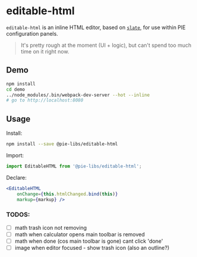 # editable-html

`editable-html` is an inline HTML editor, based on [`slate`](https://github.com/ianstormtaylor/slate), for use within PIE configuration panels.

> It's pretty rough at the moment (UI + logic), but can't spend too much time on it right now. 

## Demo 

```bash
npm install 
cd demo
../node_modules/.bin/webpack-dev-server --hot --inline
# go to http://localhost:8080
```

## Usage

Install:
```bash
npm install --save @pie-libs/editable-html
```


Import:
```js
import EditableHTML from '@pie-libs/editable-html';
```


Declare:
```jsx
<EditableHTML 
    onChange={this.htmlChanged.bind(this)} 
    markup={markup} />
```

### TODOS: 

* [ ] math trash icon not removing
* [ ] math when calculator opens main toolbar is removed
* [ ] math when done (cos main toolbar is gone) cant click 'done'
* [ ] image when editor focused - show trash icon (also an outline?)